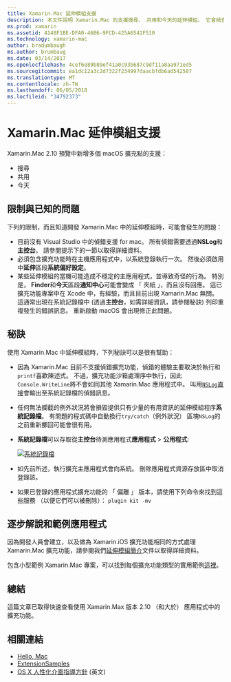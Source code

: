 ```yaml
---
title: Xamarin.Mac 延伸模組支援
description: 本文件說明 Xamarin.Mac 的支援搜尋、 共用和今天的延伸模組。 它會檢查限制與已知的問題，連結的逐步解說和範例應用程式，並提供使用延伸模組的秘訣。
ms.prod: xamarin
ms.assetid: 4148F1BE-DFA0-46B6-9FCD-425A6541F510
ms.technology: xamarin-mac
author: bradumbaugh
ms.author: brumbaug
ms.date: 03/14/2017
ms.openlocfilehash: 4cef6e89b89ef41a0c93b687c9df11a8aa971ed5
ms.sourcegitcommit: ea1dc12a3c2d7322f234997daacbfdb6ad542507
ms.translationtype: MT
ms.contentlocale: zh-TW
ms.lasthandoff: 06/05/2018
ms.locfileid: "34792373"
---
```

# <a name="xamarinmac-extension-support"></a>Xamarin.Mac 延伸模組支援

Xamarin.Mac 2.10 預覽中新增多個 macOS 擴充點的支援：

- 搜尋
- 共用
- 今天

<a name="Limitations-and-Known-Issues" />

## <a name="limitations-and-known-issues"></a>限制與已知的問題

下列的限制，而且知道開發 Xamarin.Mac 中的延伸模組時，可能會發生的問題：

* 目前沒有 Visual Studio 中的偵錯支援 for mac。 所有偵錯需要透過**NSLog**和**主控台**。 請參閱提示下的一節以取得詳細資料。
* 必須包含擴充功能時在主機應用程式中，以系統登錄執行一次。 然後必須啟用中**延伸**區段**系統偏好設定**。 
* 某些延伸模組的當機可能造成不穩定的主應用程式，並導致奇怪的行為。 特別是， **Finder**和**今天**區段**通知中心**可能會變成 「 夾紙 」，而且沒有回應。 這已擴充功能專案中在 Xcode 中，有經驗，而且目前出現 Xamarin.Mac 無關。 這通常出現在系統記錄檔中 (透過**主控台**，如需詳細資訊，請參閱秘訣) 列印重複發生的錯誤訊息。 重新啟動 macOS 會出現修正此問題。

<a name="Tips" />

## <a name="tips"></a>秘訣

使用 Xamarin.Mac 中延伸模組時，下列秘訣可以是很有幫助：

- 因為 Xamarin.Mac 目前不支援偵錯擴充功能，偵錯的體驗主要取決於執行和`printf`喜歡陳述式。 不過，擴充功能沙箱處理序中執行，因此`Console.WriteLine`將不會如同其他 Xamarin.Mac 應用程式中。 叫用[`NSLog`直接](https://gist.github.com/chamons/e2e409013a449cfbe1f2fbe5547f6554)會輸出至系統記錄檔的偵錯訊息。
- 任何無法攔截的例外狀況將會損毀提供只有少量的有用資訊的延伸模組程序**系統記錄檔**。 有問題的程式碼中自動換行`try/catch`（例外狀況） 區塊`NSLog`的之前重新擲回可能會很有用。
- **系統記錄檔**可以存取從**主控台**待測應用程式**應用程式** > **公用程式**:

    [![](extensions-images/extension02.png "系統記錄檔")](extensions-images/extension02.png#lightbox)
- 如先前所述，執行擴充主應用程式會向系統。 刪除應用程式資源存放區中取消登錄該。 
- 如果已登錄的應用程式擴充功能的 「 偏離 」 版本，請使用下列命令來找到這些服務 （以便它們可以被刪除）： `plugin kit -mv`


<a name="Walkthrough-and-Sample-App" />

## <a name="walkthrough-and-sample-app"></a>逐步解說和範例應用程式

因為開發人員會建立，以及做為 Xamarin.iOS 擴充功能相同的方式處理 Xamarin.Mac 擴充功能，請參閱我們[延伸模組簡介](~/ios/platform/extensions.md)文件以取得詳細資料。

包含小型範例 Xamarin.Mac 專案，可以找到每個擴充功能類型的實用範例[這裡](https://developer.xamarin.com/samples/mac/ExtensionSamples/)。

<a name="Summary" />

## <a name="summary"></a>總結

這篇文章已取得快速查看使用 Xamarin.Max 版本 2.10 （和大於） 應用程式中的擴充功能。

## <a name="related-links"></a>相關連結

- [Hello, Mac](~/mac/get-started/hello-mac.md)
- [ExtensionSamples](https://developer.xamarin.com/samples/mac/ExtensionSamples/)
- [OS X 人性化介面指導方針](https://developer.apple.com/library/mac/documentation/UserExperience/Conceptual/OSXHIGuidelines/) \(英文\)
